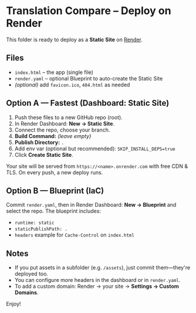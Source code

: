 # Translation Compare – Deploy on Render

This folder is ready to deploy as a **Static Site** on [Render](https://render.com).

## Files
- `index.html` – the app (single file)
- `render.yaml` – optional Blueprint to auto-create the Static Site
- *(optional)* add `favicon.ico`, `404.html` as needed

## Option A — Fastest (Dashboard: Static Site)
1) Push these files to a new GitHub repo (root).  
2) In Render Dashboard: **New → Static Site**.  
3) Connect the repo, choose your branch.  
4) **Build Command:** *(leave empty)*  
5) **Publish Directory:** `.`  
6) Add env var (optional but recommended): `SKIP_INSTALL_DEPS=true`  
7) Click **Create Static Site**.

Your site will be served from `https://<name>.onrender.com` with free CDN & TLS. On every push, a new deploy runs.

## Option B — Blueprint (IaC)
Commit `render.yaml`, then in Render Dashboard: **New → Blueprint** and select the repo.
The blueprint includes:
- `runtime: static`
- `staticPublishPath: .`
- `headers` example for `Cache-Control` on `index.html`

## Notes
- If you put assets in a subfolder (e.g. `/assets`), just commit them—they're deployed too.
- You can configure more headers in the dashboard or in `render.yaml`.
- To add a custom domain: Render → your site → **Settings → Custom Domains**.

Enjoy!
